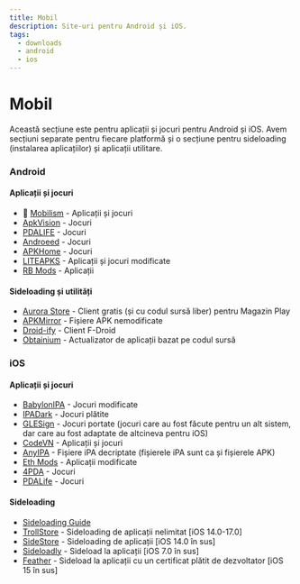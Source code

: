 ```yaml
---
title: Mobil
description: Site-uri pentru Android și iOS.
tags:
  - downloads
  - android
  - ios
---
```


# Mobil

Această secțiune este pentru aplicații și jocuri pentru Android și iOS. Avem secțiuni separate pentru fiecare platformă și o secțiune pentru sideloading (instalarea aplicațiilor) și aplicații utilitare.

### Android

#### Aplicații și jocuri
- :star2: [Mobilism](https://forum.mobilism.me) - Aplicații și jocuri
- [ApkVision](https://apkvision.org) - Jocuri
- [PDALIFE](https://pdalife.com) - Jocuri
- [Androeed](https://androeed.store) - Jocuri
- [APKHome](https://apkhome.io) - Jocuri
- [LITEAPKS](https://liteapks.com) - Aplicații și jocuri modificate
- [RB Mods](https://www.rockmods.net) - Aplicații

#### Sideloading și utilități
- [Aurora Store](https://auroraoss.com/) - Client gratis (și cu codul sursă liber) pentru Magazin Play
- [APKMirror](https://www.apkmirror.com/) - Fișiere APK nemodificate
- [Droid-ify](https://github.com/Droid-ify/client) - Client F-Droid
- [Obtainium](https://github.com/ImranR98/Obtainium/) - Actualizator de aplicații bazat pe codul sursă

### iOS

#### Aplicații și jocuri
- [BabylonIPA](https://t.me/BabylonIPA) - Jocuri modificate
- [IPADark](https://t.me/ipa_dark) - Jocuri plătite
- [GLESign](https://t.me/glesign) - Jocuri portate (jocuri care au fost făcute pentru un alt sistem, dar care au fost adaptate de altcineva pentru iOS)
- [CodeVN](https://ios.codevn.net) - Aplicații și jocuri
- [AnyIPA](https://anyipa.me) - Fișiere iPA decriptate (fișierele iPA sunt ca și fișierele APK)
- [Eth Mods](https://sultanmods.fyi) - Aplicații modificate
- [4PDA](https://4pda.to/forum/) - Jocuri
- [PDALife](https://pdalife.com/ios/games/) - Jocuri

#### Sideloading
- [Sideloading Guide](https://ios.cfw.guide/sideloading-apps/)
- [TrollStore](https://github.com/opa334/TrollStore) - Sideloading de aplicații nelimitat [iOS 14.0-17.0]
- [SideStore](https://sidestore.io/) - Sideloading de aplicații [iOS 14.0 în sus]
- [Sideloadly](https://sideloadly.io/) - Sideload la aplicații [iOS 7.0 în sus]
- [Feather](https://github.com/khcrysalis/Feather) - Sideload la aplicații cu un certificat plătit de dezvoltator [iOS 15 în sus]
